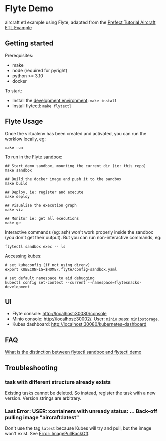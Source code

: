 # Flyte Demo

aircraft etl example using Flyte, adapted from the [Prefect Tutorial Aircraft ETL Example](https://docs-v1.prefect.io/core/tutorial/01-etl-before-prefect.html)

## Getting started

Prerequisites:

- make
- node (required for pyright)
- python >= 3.10
- docker

To start:

- Install the [development environment](CONTRIBUTING.md#getting-started): `make install`
- Install flytectl: `make flytectl`

## Flyte Usage

Once the virtualenv has been created and activated, you can run the worklow locally, eg:

```
make run
```

To run in the [Flyte sandbox](https://docs.flyte.org/en/latest/deployment/deployment/sandbox.html):

```
## Start demo sandbox, mounting the current dir (ie: this repo)
make sandbox

## Build the docker image and push it to the sandbox
make build

## Deploy, ie: register and execute
make deploy

## Visualise the execution graph
make viz

## Monitor ie: get all executions
make ge
```

Interactive commands (eg: ash) won't work properly inside the sandbox (you don't get their output).
But you can run non-interactive commands, eg:

```
flytectl sandbox exec -- ls
```

Accessing kubes:

```
# set kubeconfig (if not using direnv)
export KUBECONFIG=$HOME/.flyte/config-sandbox.yaml

# set default namespace to aid debugging
kubectl config set-context --current --namespace=flytesnacks-development
```

## UI

- Flyte console: [http://localhost:30080/console](http://localhost:30080/console)
- Minio console: [http://localhost:30002/](http://localhost:30002/). User: `minio` pass: `miniostorage`.
- Kubes dashboard: [http://localhost:30080/kubernetes-dashboard](http://localhost:30080/kubernetes-dashboard)

## FAQ

[What is the distinction between flytectl sandbox and flytectl demo](https://github.com/flyteorg/flyte/issues/2503)

## Troubleshooting

### task with different structure already exists

Existing tasks cannot be deleted. So instead, register the task with a new version. Version strings are arbitrary.

### Last Error: USER::containers with unready status: ... Back-off pulling image "aircraft:latest"

Don't use the tag `latest` because Kubes will try and pull, but the image won't exist. See [Error: ImagePullBackOff](https://docs.flyte.org/en/latest/community/troubleshoot.html#error-imagepullbackoff).
